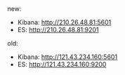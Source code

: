 new:
+ Kibana: http://210.26.48.81:5601 <br>
+ ES: http://210.26.48.81:9201

old:
+ Kibana: http://121.43.234.160:5601
+ ES: http://121.43.234.160:9200
